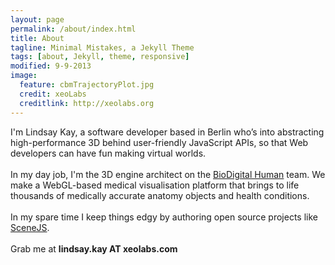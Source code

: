 ```yaml
---
layout: page
permalink: /about/index.html
title: About
tagline: Minimal Mistakes, a Jekyll Theme
tags: [about, Jekyll, theme, responsive]
modified: 9-9-2013
image:
  feature: cbmTrajectoryPlot.jpg
  credit: xeoLabs
  creditlink: http://xeolabs.org
---
```


I'm Lindsay Kay, a software developer based in Berlin who’s into abstracting high-performance 3D behind user-friendly JavaScript
APIs, so that Web developers can have fun making virtual worlds.
<br><br>
In my day job, I'm the 3D engine architect on the [BioDigital Human](http://biodigitalhuman.com) team. We make a WebGL-based
medical visualisation platform that brings to life thousands of medically accurate anatomy objects and health conditions.
<br><br>In my spare time I keep things edgy by authoring open source projects like [SceneJS](http://scenejs.org).
<br>
<br>
Grab me at <strong>lindsay.kay AT xeolabs.com</strong>
